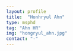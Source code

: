 ```yaml
---
layout: profile
title:  "Honhryul Ahn"
type: msphd
tag: "Ahn HR"
img: "hongryul_ahn.jpg"
contact: "-"
---
```

